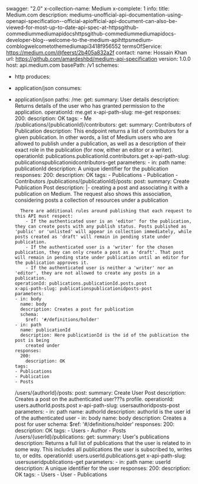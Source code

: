 swagger: "2.0"
x-collection-name: Medium
x-complete: 1
info:
  title: Medium.com
  description: mediums-unofficial-api-documentation-using-openapi-specification--official-apiofficial-api-document-can-also-be-viewed-for-most-up-to-date-api-spec-at-httpsgithub-commediummediumapidocshttpsgithub-commediummediumapidocs-developer-blog--welcome-to-the-medium-apihttpsmedium-comblogwelcometothemediumapi3418f956552
  termsOfService: https://medium.com/@feerst/2b405a832a2f
  contact:
    name: Hossain Khan
    url: https://github.com/amardeshbd/medium-api-specification
  version: 1.0.0
host: api.medium.com
basePath: /v1
schemes:
- http
produces:
- application/json
consumes:
- application/json
paths:
  /me:
    get:
      summary: User details
      description: Returns details of the user who has granted permission to the application.
      operationId: me.get
      x-api-path-slug: me-get
      responses:
        200:
          description: OK
      tags:
      - Me
  /publications/{publicationId}/contributors:
    get:
      summary: Contributors of Publication
      description: This endpoint returns a list of contributors for a given publication.
        In other words, a list of Medium users who are allowed to publish under a
        publication, as well as a description of their exact role in the publication
        (for now, either an editor or a writer).
      operationId: publications.publicationId.contributors.get
      x-api-path-slug: publicationspublicationidcontributors-get
      parameters:
      - in: path
        name: publicationId
        description: A unique identifier for the publication
      responses:
        200:
          description: OK
      tags:
      - Publications
      - Publication
      - Contributors
  /publications/{publicationId}/posts:
    post:
      summary: Create Publication Post
      description: |-
        creating a post and associating it with a publication on Medium. The request also shows this association, considering posts a collection of resources under a publication

        There are additional rules around publishing that each request to this API must respect:
          - If the authenticated user is an 'editor' for the publication, they can create posts with any publish status. Posts published as 'public' or 'unlisted' will appear in collection immediately, while posts created as 'draft' will remain in pending state under publication.
          - If the authenticated user is a 'writer' for the chosen publication, they can only create a post as a 'draft'. That post will remain in pending state under publication until an editor for the publication approves it.
          - If the authenticated user is neither a 'writer' nor an 'editor', they are not allowed to create any posts in a publication.
      operationId: publications.publicationId.posts.post
      x-api-path-slug: publicationspublicationidposts-post
      parameters:
      - in: body
        name: body
        description: Creates a post for publication
        schema:
          $ref: '#/definitions/holder'
      - in: path
        name: publicationId
        description: Here publicationId is the id of the publication the post is being
          created under
      responses:
        200:
          description: OK
      tags:
      - Publications
      - Publication
      - Posts
  /users/{authorId}/posts:
    post:
      summary: Create User Post
      description: Creates a post on the authenticated user???s profile.
      operationId: users.authorId.posts.post
      x-api-path-slug: usersauthoridposts-post
      parameters:
      - in: path
        name: authorId
        description: authorId is the user id of the authenticated user
      - in: body
        name: body
        description: Creates a post for user
        schema:
          $ref: '#/definitions/holder'
      responses:
        200:
          description: OK
      tags:
      - Users
      - Author
      - Posts
  /users/{userId}/publications:
    get:
      summary: User's publications
      description: Returns a full list of publications that the user is related to
        in some way. This includes all publications the user is subscribed to, writes
        to, or edits.
      operationId: users.userId.publications.get
      x-api-path-slug: usersuseridpublications-get
      parameters:
      - in: path
        name: userId
        description: A unique identifier for the user
      responses:
        200:
          description: OK
      tags:
      - Users
      - User
      - Publications
